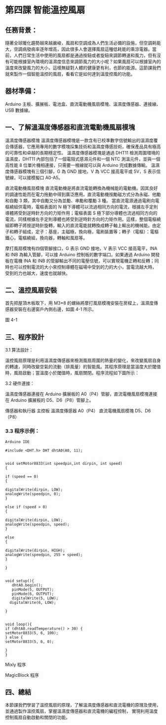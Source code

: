 # 第四課	智能溫控風扇


## 任務背景：
<P>
隨著全球暖化趨勢越來越嚴峻，風扇和空調成為人們生活必備的設施，但空調耗能大，空調病發病率逐年增高，因此很多人會選擇風扇這種低耗能的乘涼電器。當前，人們日常生活中使用的風扇都是通過按鈕或者旋鈕來調節轉速和風力，但有沒有可能根據室內環境的溫濕度信息來調節風力的大小呢？如果風扇可以根據室內的溫度來改變風力的大小，這樣無疑對人體的健康更有利，也節約能源。這節課我們就來製作一個智能溫控的風扇，看看它是如何達到溫度控風的功能。
<P>

## 器材準備：
<P>
Arduino 主板、擴展板、電池盒、直流電動機風扇模塊、溫濕度傳感器、連接線、USB 數據線。
<P>
  
## 一、了解溫濕度傳感器和直流電動機風扇模塊
<P>
溫濕度傳感器模塊
溫濕度傳感器模塊是一款含有已校準數字信號輸出的溫濕度覆合傳感器，它應用專用的數字模塊採集技術和溫濕度傳感技術，確保產品具有極高的可靠性和卓越的長期穩定性。
溫濕度傳感器模塊是通過 DHT11 檢測周圍環境的溫濕度，DHT11 內部包括了一個電阻式感濕元件和一個 NTC 測溫元件，並與一個高性能 8 位單片機相連接，只需要一根線就可以與 Arduino 完成數據傳輸。
溫濕度傳感器模塊有三個引腳，G 為 GND 接地，V 為 VCC 接高電平或 5V，S 表示信號線，可以接模擬口 A0-A5。
<P>
<P>  
直流電動機風扇模塊
直流電動機是將直流電能轉換為機械能的電動機。因其良好的調速性能而在電力拖動中得到廣泛應用。直流電動機按勵磁方式分為永磁、他勵和自勵 3 類，其中自勵又分為並勵、串勵和覆勵 3 種。 當直流電源通過電刷向電樞繞組供電時，電樞表面的 N 極下導體可以流過相同方向的電流，根據左手定則導體將受到逆時針方向的力矩作用；電樞表面 S 極下部分導體也流過相同方向的電流，同樣根據左手定則導體也將受到逆時針方向的力矩作用。這樣，整個電樞繞組即轉子將按逆時針旋轉，輸入的直流電能就轉換成轉子軸上輸出的機械能。由定子和轉子組成，定子：基座，主磁極，換向極，電刷裝置等；轉子（電樞）：電樞鐵心，電樞繞組，換向器，轉軸和風扇等。
<P>          
<P>
摩打風扇模塊有四個管腳接口，G 表示 GND 接地，V 表示 VCC 接高電平，INA 和 INB 為輸入管腳，可以接 Arduino 控制板的數字端口。如果通過 Arduino 開發板在電機 INA 和 INB 的管腳輸出不同的電壓信號，可以實現電機正轉和反轉；同時也可以控制電流的大小來控制導體在磁場中受到的力的大小，當電流越大時， 受到的力也越大，速度也就越快。
<P>
  
## 二、溫控風扇安裝
<P>
首先把屋頂木板取下，用 M3*8 的螺絲將摩打風扇模塊安裝在房樑上，溫濕度傳感器安裝在右邊窗戶內側右邊，如圖 4-1 所示。
<P>










圖 4-1


## 三、程序設計

3.1	算法設計：
<P>
溫控風扇原理是利用溫濕度傳感器來檢測風扇周圍的熱量的變化，來改變風扇自身的轉速，同時改變空氣的流動（排風量）的智能風。其程序原理是當溫度大於閾值時，風扇啟動；當溫度小於閾值時，風扇關閉。程序流程如下圖所示：
<P>



3.2	硬件連接：
<P>
溫濕度傳感器連接在 Arduino 擴展板的 A0（P4）管腳，直流電機風扇模塊連接在 Arduino 擴展板的 D5、D6（P8）管腳上。

傳感器和執行器
主控板
溫濕度傳感器
A0（P4）
直流電機風扇模塊
D5、D6（P8）
<P>




### 3.3	程序示例：
  
    Arduino IDE

    #include <DHT.h> DHT dhtA0(A0, 11);


    void setMotor8833(int speedpin,int dirpin, int speed)
    {

    if (speed == 0)
    {

    digitalWrite(dirpin, LOW);
    analogWrite(speedpin, 0);
    }

    else if (speed > 0)
    {

    digitalWrite(dirpin, LOW);
    analogWrite(speedpin, speed);
    }

    else
    {

    digitalWrite(dirpin, HIGH);
    analogWrite(speedpin, 255 + speed);
    }

    }


    void setup(){ 
       dhtA0.begin();
       pinMode(5, OUTPUT);
       pinMode(6, OUTPUT);
       digitalWrite(5, LOW);
      digitalWrite(6, LOW);

    }


    void loop(){
    if (dhtA0.readTemperature() > 30) {
    setMotor8833(5, 6, 100);
    } else {
    setMotor8833(5, 6, 0);

    }
    }


Mixly 程序

MagicBlock 程序





## 四、總結
<P>
本節課我們學習了溫控風扇的原理，了解溫濕度傳感器和直流電機的原理及使用，並通過製作溫控風扇，掌握溫濕度傳感器和直流電機的編程控制， 實現利用溫度控制風扇自動啟動和關閉的功能。
<P>
